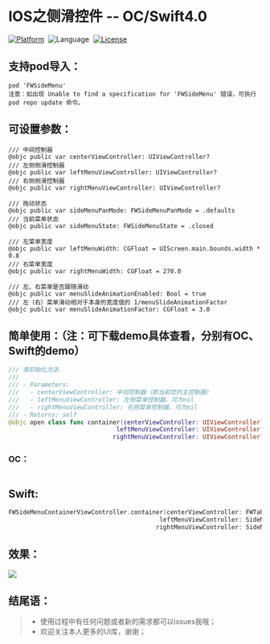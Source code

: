 # IOS之侧滑控件 -- OC/Swift4.0  

[![Platform](http://img.shields.io/badge/platform-iOS-blue.svg?style=flat)](http://cocoapods.org/?q=FWSideMenu)&nbsp;
![Language](https://img.shields.io/badge/language-swift-orange.svg?style=flat)&nbsp;
[![License](http://img.shields.io/badge/license-MIT-green.svg?style=flat)](https://github.com/choiceyou/FWSideMenu/blob/master/FWSideMenu/LICENSE)



## 支持pod导入：

```cocoaPods
pod 'FWSideMenu'
注意：如出现 Unable to find a specification for 'FWSideMenu' 错误，可执行 pod repo update 命令。
```



## 可设置参数：
```参数
/// 中间控制器
@objc public var centerViewController: UIViewController?
/// 左侧侧滑控制器
@objc public var leftMenuViewController: UIViewController?
/// 右侧侧滑控制器
@objc public var rightMenuViewController: UIViewController?

/// 拖动状态
@objc public var sideMenuPanMode: FWSideMenuPanMode = .defaults
/// 当前菜单状态
@objc public var sideMenuState: FWSideMenuState = .closed

/// 左菜单宽度
@objc public var leftMenuWidth: CGFloat = UIScreen.main.bounds.width * 0.8
/// 右菜单宽度
@objc public var rightMenuWidth: CGFloat = 270.0

/// 左、右菜单是否跟随滑动
@objc public var menuSlideAnimationEnabled: Bool = true
/// 左（右）菜单滑动相对于本身的宽度值的 1/menuSlideAnimationFactor
@objc public var menuSlideAnimationFactor: CGFloat = 3.0
```


## 简单使用：（注：可下载demo具体查看，分别有OC、Swift的demo）

```swift
/// 类初始化方法
///
/// - Parameters:
///   - centerViewController: 中间控制器（即当前您的主控制器）
///   - leftMenuViewController: 左侧菜单控制器，可为nil
///   - rightMenuViewController: 右侧菜单控制器，可为nil
/// - Returns: self
@objc open class func container(centerViewController: UIViewController?, 
                              leftMenuViewController: UIViewController?, 
                             rightMenuViewController: UIViewController?) -> FWSideMenuContainerViewController
```

### OC：
```oc

```


## Swift: <br>
```swift
FWSideMenuContainerViewController.container(centerViewController: FWTabBarController(),
                                          leftMenuViewController: SideMenuViewController(), 
                                         rightMenuViewController: SideMenuViewController())
```



## 效果：

![](https://github.com/choiceyou/FWSideMenu/blob/master/%E6%95%88%E6%9E%9C/%E6%95%88%E6%9E%9C.gif)



## 结尾语：

> * 使用过程中有任何问题或者新的需求都可以issues我哦；
> * 欢迎关注本人更多的UI库，谢谢；
